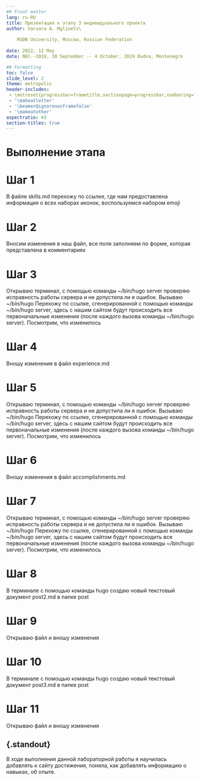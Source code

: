 ```yaml
---
## Front matter
lang: ru-RU
title: Презентация к этапу 3 индивидуального проекта
author: Varvara A. Mglinets\
	
	RUDN University, Moscow, Russian Federation
	
date: 2022, 12 May
date: NEC--2019, 30 September -- 4 October, 2019 Budva, Montenegro

## Formatting
toc: false
slide_level: 2
theme: metropolis
header-includes: 
 - \metroset{progressbar=frametitle,sectionpage=progressbar,numbering=fraction}
 - '\makeatletter'
 - '\beamer@ignorenonframefalse'
 - '\makeatother'
aspectratio: 43
section-titles: true
---
```


# Выполнение этапа

# Шаг 1

В файле skills.md перехожу по ссылке, где нам предоставлена информация о
всех наборах иконок, воспользуемся набором emoji

# Шаг 2

Вносим изменения в наш файл, все поля заполняем по форме, которая представлена в комментариях 

# Шаг 3

Открываю терминал, с помощью команды ~/bin/hugo server проверяю исправность работы сервера и не допустила ли я ошибок. Вызываю ~/bin/hugo
Перехожу по ссылке, сгенерированной с помощью команды ~/bin/hugo server,
здесь с нашим сайтом будут происходить все первоначальные изменения (после
каждого вызова команды ~/bin/hugo server). Посмотрим, что изменилось

# Шаг 4

Вношу изменения в файл experience.md

# Шаг 5

Открываю терминал, с помощью команды ~/bin/hugo server проверяю исправность работы сервера и не допустила ли я ошибок. Вызываю ~/bin/hugo
Перехожу по ссылке, сгенерированной с помощью команды ~/bin/hugo server,
здесь с нашим сайтом будут происходить все первоначальные изменения (после
каждого вызова команды ~/bin/hugo server). Посмотрим, что изменилось

# Шаг 6

Вношу изменения в файл accomplishments.md 

# Шаг 7

Открываю терминал, с помощью команды ~/bin/hugo server проверяю исправность работы сервера и не допустила ли я ошибок. Вызываю ~/bin/hugo
Перехожу по ссылке, сгенерированной с помощью команды ~/bin/hugo server,
здесь с нашим сайтом будут происходить все первоначальные изменения (после
каждого вызова команды ~/bin/hugo server). Посмотрим, что изменилось

# Шаг 8

В терминале с помощью команды hugo создаю новый текстовый документ post2.md в папке post

# Шаг 9

Открываю файл и вношу изменения

# Шаг 10

В терминале с помощью команды hugo создаю новый текстовый документ post3.md в папке post

# Шаг 11

Открываю файл и вношу изменения

## {.standout}
В ходе выполнения данной лабораторной работы я научилась добавлять к сайту
достижения, поняла, как добавлять информацию о навыках, об опыте.

